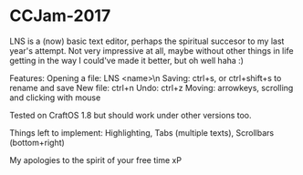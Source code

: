 # CCJam-2017
LNS is a (now) basic text editor, perhaps the spiritual succesor to my last year's attempt.
Not very impressive at all, maybe without other things in life getting in the way I could've made it better, but oh well haha :)

Features:
Opening a file: LNS \<name\>\n
Saving: ctrl+s, or ctrl+shift+s to rename and save
New file: ctrl+n
Undo: ctrl+z
Moving: arrowkeys, scrolling and clicking with mouse



Tested on CraftOS 1.8 but should work under other versions too.

Things left to implement:
Highlighting,
Tabs (multiple texts),
Scrollbars (bottom+right)

My apologies to the spirit of your free time xP
